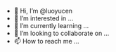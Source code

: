 - 👋 Hi, I’m @luoyucen
- 👀 I’m interested in ...
- 🌱 I’m currently learning ...
- 💞️ I’m looking to collaborate on ...
- 📫 How to reach me ...

<!---
luoyucen/luoyucen is a ✨ special ✨ repository because its `README.md` (this file) appears on your GitHub profile.
You can click the Preview link to take a look at your changes.
--->
